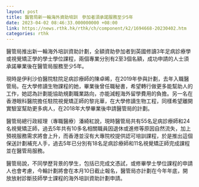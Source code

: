```yaml
---
layout: post
title: 醫管局新一輪海外資助培訓　參加者須承諾服務至少5年
date: 2023-04-02 08:46:33.000000000 +08:00
link: https://news.rthk.hk/rthk/ch/component/k2/1694668-20230402.htm
categories: rthk
---
```


醫管局推出新一輪海外培訓資助計劃，全額資助參加者到英國修讀3年足病診療學或視覺矯正學的學士學位課程，兩個專業分別有2至3個名額，成功申請的人士須承諾畢業後在醫管局服務至少5年。

現時是伊利沙伯醫院駐院足病診療師的陳卓晞，在2019年參與計劃，去年入職醫管局。在大學修讀生物課程的她，畢業後曾任職秘書，希望轉行做更多能幫助人的工作，她認為計劃能協助規劃職業路向，亦能減輕海外留學費用的負擔。另一名在香港眼科醫院擔任駐院視覺矯正師的黎兆華，在大學修讀生物工程，同樣希望離開實驗室幫助更多病人，在2018年大學畢業後申請醫管局的計劃。

醫管局總行政經理（專職醫療）潘綺紅說，現時醫管局共有55名足病診療師和24名視覺矯正師，過去5年共有10多名相關職員因退休或進修等原因自然流失，加上預視服務需求將會上升，而香港並沒有大專院校提供認可培訓課程，於是推出這個保送計劃補充人手，過去5年已分別有18名足病診療師和11名視覺矯正師完成課程並在醫管局服務。

醫管局說，不同學歷背景的學生，包括已完成文憑試，或修畢學士學位課程的申請人也會考慮，今輪計劃將會在本月10日截止報名，醫管局亦計劃在今年年底，開放放射診斷技師學士課程的海外培訓資助計劃申請。
